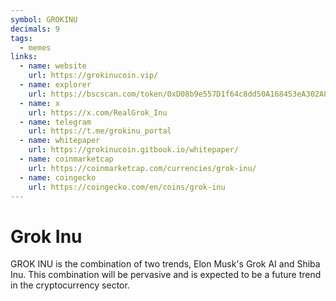```yaml
---
symbol: GROKINU
decimals: 9
tags:
  - memes
links:
  - name: website
    url: https://grokinucoin.vip/
  - name: explorer
    url: https://bscscan.com/token/0xD08b9e557D1f64c8dd50A168453eA302A83E47FC
  - name: x
    url: https://x.com/RealGrok_Inu
  - name: telegram
    url: https://t.me/grokinu_portal
  - name: whitepaper
    url: https://grokinucoin.gitbook.io/whitepaper/
  - name: coinmarketcap
    url: https://coinmarketcap.com/currencies/grok-inu/
  - name: coingecko
    url: https://coingecko.com/en/coins/grok-inu
---
```


# Grok Inu

GROK INU is the combination of two trends, Elon Musk's Grok AI and Shiba Inu. This combination will be pervasive and is expected to be a future trend in the cryptocurrency sector.
